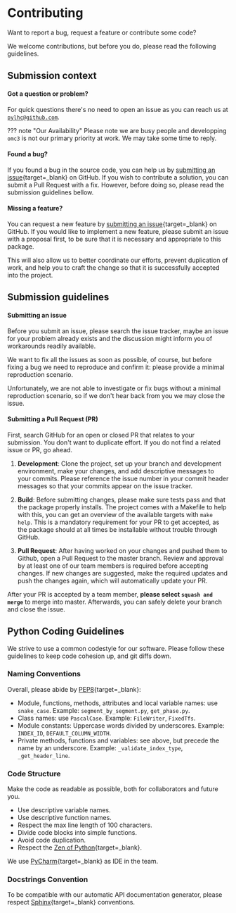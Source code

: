 # Contributing

Want to report a bug, request a feature or contribute some code?

We welcome contributions, but before you do, please read the following guidelines.

## Submission context

#### Got a question or problem?

For quick questions there's no need to open an issue as you can reach us at [`pylhc@github.com`](mailto:pylhc@github.com).

??? note "Our Availability"
    Please note we are busy people and developping `omc3` is not our primary priority at work.
    We may take some time to reply.

#### Found a bug?

If you found a bug in the source code, you can help us by [submitting an issue][omc3_issues]{target=_blank} on GitHub.
If you wish to contribute a solution, you can submit a Pull Request with a fix.
However, before doing so, please read the submission guidelines bellow.


#### Missing a feature?

You can request a new feature by [submitting an issue][omc3_issues]{target=_blank} on GitHub.
If you would like to implement a new feature, please submit an issue with a proposal first, to be sure that it is necessary and appropriate to this package.

This will also allow us to better coordinate our efforts, prevent duplication of work, and help you to craft the change so that it is successfully accepted into the project.

## Submission guidelines

#### Submitting an issue

Before you submit an issue, please search the issue tracker, maybe an issue for your problem already exists and the discussion might inform you of workarounds readily available.

We want to fix all the issues as soon as possible, of course, but before fixing a bug we need to reproduce and confirm it: please provide a minimal reproduction scenario.

Unfortunately, we are not able to investigate or fix bugs without a minimal reproduction scenario, so if we don't hear back from you we may close the issue.

#### Submitting a Pull Request (PR)

First, search GitHub for an open or closed PR that relates to your submission.
You don't want to duplicate effort.
If you do not find a related issue or PR, go ahead.

1. **Development**: Clone the project, set up your branch and development environment, make your changes, and add descriptive messages to your commits.
  Please reference the issue number in your commit header messages so that your commits appear on the issue tracker.

2. **Build**: Before submitting changes, please make sure tests pass and that the package properly installs.
  The project comes with a Makefile to help with this, you can get an overview of the available targets with `make help`.
  This is a mandatory requirement for your PR to get accepted, as the package should at all times be installable without trouble through GitHub.

3. **Pull Request**: After having worked on your changes and pushed them to Github, open a Pull Request to the master branch.
  Review and approval by at least one of our team members is required before accepting changes.
  If new changes are suggested, make the required updates and push the changes again, which will automatically update your PR.

After your PR is accepted by a team member, **please select `squash and merge`** to merge into master.
Afterwards, you can safely delete your branch and close the issue. 

## Python Coding Guidelines

We strive to use a common codestyle for our software.
Please follow these guidelines to keep code cohesion up, and git diffs down.

### Naming Conventions

Overall, please abide by [PEP8][pep8]{target=_blank}:

- Module, functions, methods, attributes and local variable names: use `snake_case`.
  Example: `segment_by_segment.py`, `get_phase.py`.
- Class names: use `PascalCase`.
  Example: `FileWriter`, `FixedTfs`.
- Module constants: Uppercase words divided by underscores.
  Example: `INDEX_ID`, `DEFAULT_COLUMN_WIDTH`.
- Private methods, functions and variables: see above, but precede the name by an underscore.
  Example: `_validate_index_type`, `_get_header_line`.

### Code Structure

Make the code as readable as possible, both for collaborators and future you.

- Use descriptive variable names.
- Use descriptive function names.
- Respect the max line length of 100 characters.
- Divide code blocks into simple functions.
- Avoid code duplication.
- Respect the [Zen of Python][zen_python]{target=_blank}.

We use [PyCharm][pycharm]{target=_blank} as IDE in the team.

### Docstrings Convention

To be compatible with our automatic API documentation generator, please respect [Sphinx][sphinx]{target=_blank} conventions.

[omc3_issues]: https://github.com/pylhc/omc3/issues/new
[pep8]: https://www.python.org/dev/peps/pep-0008/
[zen_python]: https://www.python.org/dev/peps/pep-0020/
[pycharm]: https://www.jetbrains.com/pycharm/
[sphinx]: https://www.sphinx-doc.org/en/master/